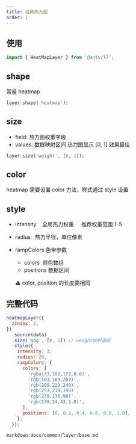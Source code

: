 ```yaml
---
title: 经典热力图
order: 1
---
```


## 使用

```javascript
import { HeatMapLayer } from '@antv/l7';
```

## shape

常量 heatmap

```javascript
layer.shape('heatmap');
```

## size

- field: 热力图权重字段
- values: 数据映射区间 热力图显示 [0, 1] 效果最佳

```javascript
layer.size('weight', [0, 1]);
```

## color

heatmap 需要设置 color 方法，样式通过 style 设置

## style

- intensity    全局热力权重     推荐权重范围 1-5
- radius   热力半径，单位像素
- rampColors 色带参数

  - colors  颜色数组
  - positions 数据区间

  ⚠️ color, position 的长度要相同

## 完整代码

```javascript
heatmapLayer({
  zIndex: 2,
})
  .source(data)
  .size('mag', [0, 1]) // weight映射通道
  .style({
    intensity: 3,
    radius: 20,
    rampColors: {
      colors: [
        'rgba(33,102,172,0.0)',
        'rgb(103,169,207)',
        'rgb(209,229,240)',
        'rgb(253,219,199)',
        'rgb(239,138,98)',
        'rgb(178,24,43,1.0)',
      ],
      positions: [0, 0.2, 0.4, 0.6, 0.8, 1.0],
    },
  });
```
`markdown:docs/common/layer/base.md`
